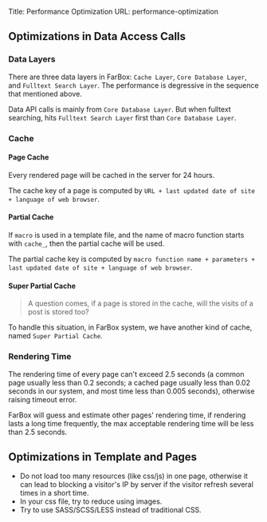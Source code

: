 Title: Performance Optimization
URL: performance-optimization

## Optimizations in Data Access Calls

### Data Layers

There are three data layers in FarBox: `Cache Layer`, `Core Database Layer`, and `Fulltext Search Layer`. The performance is degressive in the sequence that mentioned above.

Data API calls is mainly from `Core Database Layer`. But when fulltext searching, hits `Fulltext Search Layer` first than `Core Database Layer`.

### Cache

#### Page Cache

Every rendered page will be cached in the server for 24 hours.

The cache key of a page is computed by `URL + last updated date of site + language of web browser`.

#### Partial Cache

If `macro` is used in a template file, and the name of macro function starts with `cache_`, then the partial cache will be used. 

The partial cache key is computed by `macro function name + parameters + last updated date of site + language of web browser`.

#### Super Partial Cache

> A question comes, if a page is stored in the cache, will the visits of a post is stored too?

To handle this situation, in FarBox system, we have another kind of cache, named `Super Partial Cache`.


### Rendering Time

The rendering time of every page can't exceed 2.5 seconds (a common page usually less than 0.2 seconds; a cached page usually less than 0.02 seconds in our system, and most time less than 0.005 seconds), otherwise raising timeout error.

FarBox will guess and estimate other pages' rendering time, if rendering lasts a long time frequently, the max acceptable rendering time will be less than 2.5 seconds.


## Optimizations in Template and Pages

- Do not load too many resources (like css/js) in one page, otherwise it can lead to blocking a visitor's IP by server if the visitor refresh several times in a short time.
- In your css file, try to reduce using images.
- Try to use SASS/SCSS/LESS instead of traditional CSS.
